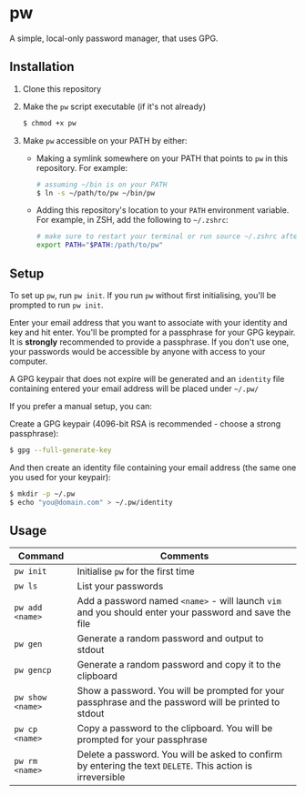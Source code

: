 # pw

A simple, local-only password manager, that uses GPG.

## Installation

1. Clone this repository

2. Make the `pw` script executable (if it's not already)

   ```bash
   $ chmod +x pw
    ```

3. Make `pw` accessible on your PATH by either:
   - Making a symlink somewhere on your PATH that points to `pw` in this repository. For example:

        ```bash
        # assuming ~/bin is on your PATH
        $ ln -s ~/path/to/pw ~/bin/pw
        ```

   - Adding this repository's location to your `PATH` environment variable. For example, in ZSH, add the following to `~/.zshrc`:

        ```bash
        # make sure to restart your terminal or run source ~/.zshrc afterwards
        export PATH="$PATH:/path/to/pw"
        ```

## Setup

To set up `pw`, run `pw init`. If you run `pw` without first initialising, you'll be prompted to run `pw init`.

Enter your email address that you want to associate with your identity and key and hit enter. You'll be prompted for a passphrase for your GPG keypair. It is **strongly** recommended to provide a passphrase. If you don't use one, your passwords would be accessible by anyone with access to your computer.

A GPG keypair that does not expire will be generated and an `identity` file containing entered your email address will be placed under `~/.pw/`

If you prefer a manual setup, you can:

Create a GPG keypair (4096-bit RSA is recommended - choose a strong passphrase):

```bash
$ gpg --full-generate-key
```

And then create an identity file containing your email address (the same one you used for your keypair):

```bash
$ mkdir -p ~/.pw
$ echo "you@domain.com" > ~/.pw/identity
```

## Usage

| Command          | Comments                                                                                                   |
|------------------|------------------------------------------------------------------------------------------------------------|
| `pw init`        | Initialise `pw` for the first time                                                                         |
| `pw ls`          | List your passwords                                                                                        |
| `pw add <name>`  | Add a password named `<name>` - will launch `vim` and you should enter your password and save the file     |
| `pw gen`         | Generate a random password and output to stdout                                                            |
| `pw gencp`       | Generate a random password and copy it to the clipboard                                                    |
| `pw show <name>` | Show a password. You will be prompted for your passphrase and the password will be printed to stdout       |
| `pw cp <name>`   | Copy a password to the clipboard. You will be prompted for your passphrase                                 |
| `pw rm <name>`   | Delete a password. You will be asked to confirm by entering the text `DELETE`. This action is irreversible |

